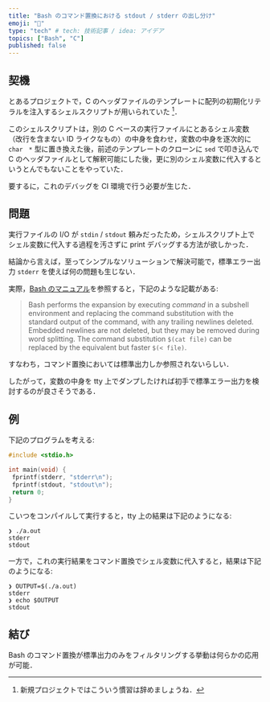 ```yaml
---
title: "Bash のコマンド置換における stdout / stderr の出し分け"
emoji: "🐧"
type: "tech" # tech: 技術記事 / idea: アイデア
topics: ["Bash", "C"]
published: false
---
```


## 契機

とあるプロジェクトで，C のヘッダファイルのテンプレートに配列の初期化リテラルを注入するシェルスクリプトが用いられていた [^do-not-do-such-a-legacy-thing]．

[^do-not-do-such-a-legacy-thing]: 新規プロジェクトではこういう慣習は辞めましょうね．

このシェルスクリプトは，別の C ベースの実行ファイルにとあるシェル変数（改行を含まない ID ライクなもの）の中身を食わせ，変数の中身を逐次的に `char　*` 型に置き換えた後，前述のテンプレートのクローンに `sed` で叩き込んで C のヘッダファイルとして解釈可能にした後，更に別のシェル変数に代入するというとんでもないことをやっていた．

要するに，これのデバッグを CI 環境で行う必要が生じた．

## 問題

実行ファイルの I/O が `stdin` / `stdout` 頼みだったため，シェルスクリプト上でシェル変数に代入する過程を汚さずに print デバッグする方法が欲しかった．

結論から言えば，至ってシンプルなソリューションで解決可能で，標準エラー出力 `stderr` を使えば何の問題も生じない．

実際，[Bash のマニュアル](https://www.gnu.org/software/bash/manual/html_node/Command-Substitution.html)を参照すると，下記のような記載がある:

> Bash performs the expansion by executing *command* in a subshell environment and replacing the command substitution with the standard output of the command, with any trailing newlines deleted. Embedded newlines are not deleted, but they may be removed during word splitting. The command substitution `$(cat file)` can be replaced by the equivalent but faster `$(< file)`.

すなわち，コマンド置換においては標準出力しか参照されないらしい．

したがって，変数の中身を tty 上でダンプしたければ初手で標準エラー出力を検討するのが良さそうである．

## 例

下記のプログラムを考える:

```c:std_test.c
#include <stdio.h>

int main(void) {
 fprintf(stderr, "stderr\n");
 fprintf(stdout, "stdout\n");
 return 0;
}
```

こいつをコンパイルして実行すると，tty 上の結果は下記のようになる:

```plaintext
❯ ./a.out
stderr
stdout
```

一方で，これの実行結果をコマンド置換でシェル変数に代入すると，結果は下記のようになる:

```plaintext
❯ OUTPUT=$(./a.out)
stderr
❯ echo $OUTPUT
stdout
```

## 結び

Bash のコマンド置換が標準出力のみをフィルタリングする挙動は何らかの応用が可能．
